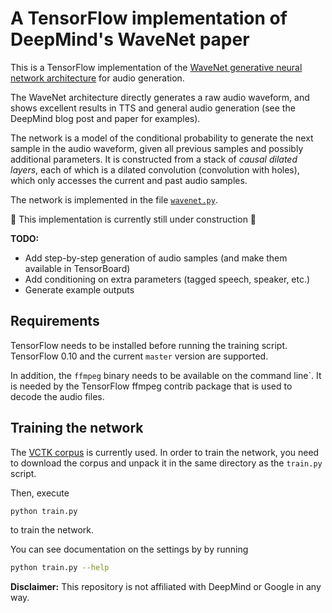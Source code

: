 # A TensorFlow implementation of DeepMind's WaveNet paper

This is a TensorFlow implementation of the [WaveNet generative neural
network architecture](https://deepmind.com/blog/wavenet-generative-model-raw-audio/) for audio generation.

The WaveNet architecture directly generates a raw audio waveform,
and shows excellent results in TTS and general audio generation (see the
DeepMind blog post and paper for examples).

The network is a model of the conditional probability to generate the next
sample in the audio waveform, given all previous samples and possibly
additional parameters.
It is constructed from a stack of *causal dilated layers*, each of which is a
dilated convolution (convolution with holes), which only accesses the current and past audio samples.

The network is implemented in the file [`wavenet.py`](./wavenet.py).

:construction: This implementation is currently still under construction :construction:

**TODO:**

 - Add step-by-step generation of audio samples (and make them available in TensorBoard)
 - Add conditioning on extra parameters (tagged speech, speaker, etc.)
 - Generate example outputs

## Requirements

TensorFlow needs to be installed before running the training script.
TensorFlow 0.10 and the current `master` version are supported.

In addition, the `ffmpeg` binary needs to be available on the command line`.
It is needed by the TensorFlow ffmpeg contrib package that is used to decode the audio files.

## Training the network

The [VCTK corpus](http://homepages.inf.ed.ac.uk/jyamagis/page3/page58/page58.html) is currently used.
In order to train the network, you need to download the corpus and unpack it in the same directory as the `train.py` script.

Then, execute
```bash
python train.py
```
to train the network.

You can see documentation on the settings by by running
```bash
python train.py --help
```

**Disclaimer:** This repository is not affiliated with DeepMind or Google in any way.

